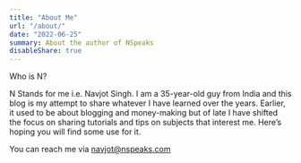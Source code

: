 ```yaml
---
title: "About Me"
url: "/about/"
date: "2022-06-25"
summary: About the author of NSpeaks
disableShare: true
---
```


Who is N?

N Stands for me i.e. Navjot Singh. I am a 35-year-old guy from India and this blog is my attempt to share whatever I have learned over the years. Earlier, it used to be about blogging and money-making but of late I have shifted the focus on sharing tutorials and tips on subjects that interest me. Here’s hoping you will find some use for it.

You can reach me via navjot@nspeaks.com
